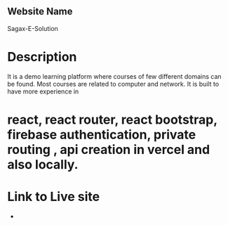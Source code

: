 ## Website Name

Sagax-E-Solution

# Description

It is a demo learning platform where courses of few different domains can be found. Most courses are related to computer and network. It is built to have more experience in

# react, react router, react bootstrap, firebase authentication, private routing , api creation in vercel and also locally.

# Link to Live site

-
